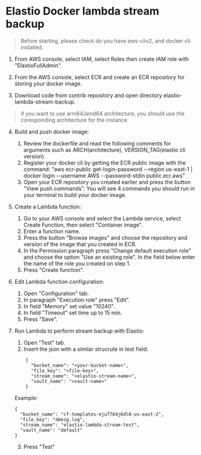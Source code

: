 # Elastio Docker lambda stream backup

> Before starting, please check do you have aws-cliv2, and docker cli installed.

1. From AWS console, select IAM, select Roles then create IAM role with "ElastioFullAdmin".

2. From the AWS console, select ECR and create an ECR repository for storing your docker image.

3. Download code from contrib repository and open directory elastio-lambda-stream-backup.

> if you want to use arm64/amd64 architecture, you should use the coresponding architecture for the instance

4. Build and push docker image:
	1. Review the dockerfile and read the following comments for arguments such as ARCH(architecture), VERSION_TAG(elastio cli version)
	2. Register your docker cli by getting the ECR public image with the command:
	"aws ecr-public get-login-password --region us-east-1 | docker login --username AWS --password-stdin public.ecr.aws"
	3. Open your ECR repository you created earlier and press the button "View push commands". 
	You will see 4 commands you should run in your terminal to build your docker image.

5. Create a Lambda function:
	1. Go to your AWS console and select the Lambda service, select Create Function, then select "Container image".
	2. Enter a function name.
	3. Press the button "Browse images" and choose the repository and version of the image that you created in ECR.
	4. In the Permission paragraph press "Change default execution role" and choose the option "Use an existing role". In the field below enter the name of the role you created on step 1.
	5. Press "Create function".

6. Edit Lambda function configuration:
	1. Open "Configuration" tab.
	2. In paragraph "Execution role" press "Edit".
	3. In field "Memory" set value "10240".
	4. In field "Timeout" set time up to 15 min.
	5. Press "Save".

7. Run Lambda to perform stream backup with Elastio:
	1. Open "Test" tab.
	2. Insert the json with a similar strucrute in test field:
	```
		{
		  "bucket_name": "<your-bucket-name>",
		  "file_key": "<file-key>",
		  "stream_name": "<elastio-stream-name>",
		  "vault_name": "<vault-name>"
		}
	```
	
	Example:

	```
	{
	  "bucket_name": "cf-templates-eju7784j6dl0-us-east-2",
	  "file_key": "dmesg.log",
	  "stream_name": "elastio-lambda-stream-test",
	  "vault_name": "default"
	}
	```

	3. Press "Test"
